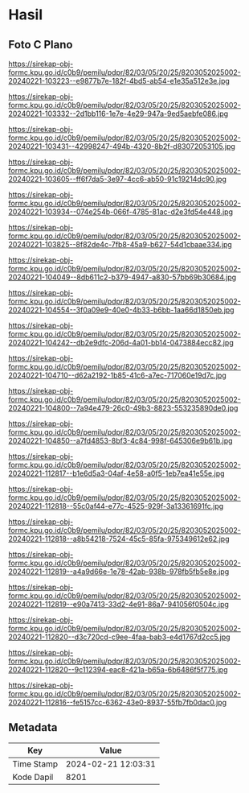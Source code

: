 # Hasil

## Foto C Plano

https://sirekap-obj-formc.kpu.go.id/c0b9/pemilu/pdpr/82/03/05/20/25/8203052025002-20240221-103223--e9877b7e-182f-4bd5-ab54-e1e35a512e3e.jpg

https://sirekap-obj-formc.kpu.go.id/c0b9/pemilu/pdpr/82/03/05/20/25/8203052025002-20240221-103332--2d1bb116-1e7e-4e29-947a-9ed5aebfe086.jpg

https://sirekap-obj-formc.kpu.go.id/c0b9/pemilu/pdpr/82/03/05/20/25/8203052025002-20240221-103431--42998247-494b-4320-8b2f-d83072053105.jpg

https://sirekap-obj-formc.kpu.go.id/c0b9/pemilu/pdpr/82/03/05/20/25/8203052025002-20240221-103605--ff6f7da5-3e97-4cc6-ab50-91c19214dc90.jpg

https://sirekap-obj-formc.kpu.go.id/c0b9/pemilu/pdpr/82/03/05/20/25/8203052025002-20240221-103934--074e254b-066f-4785-81ac-d2e3fd54e448.jpg

https://sirekap-obj-formc.kpu.go.id/c0b9/pemilu/pdpr/82/03/05/20/25/8203052025002-20240221-103825--8f82de4c-7fb8-45a9-b627-54d1cbaae334.jpg

https://sirekap-obj-formc.kpu.go.id/c0b9/pemilu/pdpr/82/03/05/20/25/8203052025002-20240221-104049--8db611c2-b379-4947-a830-57bb69b30684.jpg

https://sirekap-obj-formc.kpu.go.id/c0b9/pemilu/pdpr/82/03/05/20/25/8203052025002-20240221-104554--3f0a09e9-40e0-4b33-b6bb-1aa66d1850eb.jpg

https://sirekap-obj-formc.kpu.go.id/c0b9/pemilu/pdpr/82/03/05/20/25/8203052025002-20240221-104242--db2e9dfc-206d-4a01-bb14-0473884ecc82.jpg

https://sirekap-obj-formc.kpu.go.id/c0b9/pemilu/pdpr/82/03/05/20/25/8203052025002-20240221-104710--d62a2192-1b85-41c6-a7ec-717060e19d7c.jpg

https://sirekap-obj-formc.kpu.go.id/c0b9/pemilu/pdpr/82/03/05/20/25/8203052025002-20240221-104800--7a94e479-26c0-49b3-8823-553235890de0.jpg

https://sirekap-obj-formc.kpu.go.id/c0b9/pemilu/pdpr/82/03/05/20/25/8203052025002-20240221-104850--a7fd4853-8bf3-4c84-998f-645306e9b61b.jpg

https://sirekap-obj-formc.kpu.go.id/c0b9/pemilu/pdpr/82/03/05/20/25/8203052025002-20240221-112817--b1e6d5a3-04af-4e58-a0f5-1eb7ea41e55e.jpg

https://sirekap-obj-formc.kpu.go.id/c0b9/pemilu/pdpr/82/03/05/20/25/8203052025002-20240221-112818--55c0af44-e77c-4525-929f-3a13361691fc.jpg

https://sirekap-obj-formc.kpu.go.id/c0b9/pemilu/pdpr/82/03/05/20/25/8203052025002-20240221-112818--a8b54218-7524-45c5-85fa-975349612e62.jpg

https://sirekap-obj-formc.kpu.go.id/c0b9/pemilu/pdpr/82/03/05/20/25/8203052025002-20240221-112819--a4a9d66e-1e78-42ab-938b-978fb5fb5e8e.jpg

https://sirekap-obj-formc.kpu.go.id/c0b9/pemilu/pdpr/82/03/05/20/25/8203052025002-20240221-112819--e90a7413-33d2-4e91-86a7-941056f0504c.jpg

https://sirekap-obj-formc.kpu.go.id/c0b9/pemilu/pdpr/82/03/05/20/25/8203052025002-20240221-112820--d3c720cd-c9ee-4faa-bab3-e4d1767d2cc5.jpg

https://sirekap-obj-formc.kpu.go.id/c0b9/pemilu/pdpr/82/03/05/20/25/8203052025002-20240221-112820--9c112394-eac8-421a-b65a-6b6486f5f775.jpg

https://sirekap-obj-formc.kpu.go.id/c0b9/pemilu/pdpr/82/03/05/20/25/8203052025002-20240221-112816--fe5157cc-6362-43e0-8937-55fb7fb0dac0.jpg


## Metadata

| Key        | Value               |
| ---------- | ------------------- |
| Time Stamp | 2024-02-21 12:03:31 |
| Kode Dapil | 8201                |



